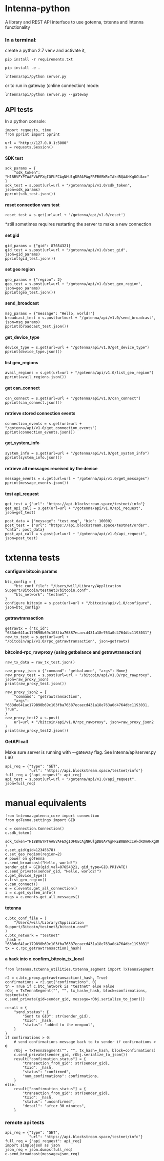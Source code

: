 # lntenna-python

A library and REST API interface to use gotenna, txtenna and lntenna functionality

### In a terminal:
create a python 2.7 venv and activate it,

`pip install -r requirements.txt`

`pip install -e .`

`lntenna/api/python server.py`

or to run in gateway (online connection) mode:

`lntenna/api/python server.py --gateway`

## API tests
In a python console:

```
import requests, time
from pprint import pprint

url = "http://127.0.0.1:5000"
s = requests.Session()
```

#### SDK test
```
sdk_params = {
    "sdk_token": "H18BVEYPTAAEVAFEXgIOFUECAgNHUlgDB0APAgFREB0BWRcIAkdRQAAHXgUOUAxc"
}
sdk_test = s.post(url=url + "/gotenna/api/v1.0/sdk_token", json=sdk_params)
pprint(sdk_test.json())
```
#### reset connection vars test
`reset_test = s.get(url=url + '/gotenna/api/v1.0/reset')`

*still sometimes requires restarting the server to make a new connection

#### set gid
```
gid_params = {"gid": 87654321}
gid_test = s.post(url=url + "/gotenna/api/v1.0/set_gid", json=gid_params)
pprint(gid_test.json())
```

#### set geo region
```
geo_params = {"region": 2}
geo_test = s.post(url=url + "/gotenna/api/v1.0/set_geo_region", json=geo_params)
pprint(geo_test.json())
```

#### send_broadcast
```
msg_params = {"message": "Hello, world!"}
broadcast_test = s.post(url=url + "/gotenna/api/v1.0/send_broadcast", json=msg_params)
pprint(broadcast_test.json())
```

#### get_device_type
```
device_type = s.get(url=url + "/gotenna/api/v1.0/get_device_type")
pprint(device_type.json())
```

#### list geo_regions
```
avail_regions = s.get(url=url + "/gotenna/api/v1.0/list_geo_region")
pprint(avail_regions.json())
```

#### get can_connect
```
can_connect = s.get(url=url + "/gotenna/api/v1.0/can_connect")
pprint(can_connect.json())
```

#### retrieve stored connection events
```
connection_events = s.get(url=url + "/gotenna/api/v1.0/get_connection_events")
pprint(connection_events.json())
```

#### get_system_info
```
system_info = s.get(url=url + "/gotenna/api/v1.0/get_system_info")
pprint(system_info.json())
```

#### retrieve all messages received by the device
```
message_events = s.get(url=url + "/gotenna/api/v1.0/get_messages")
pprint(message_events.json())
```

#### test api_request
```
get_test = {"url": "https://api.blockstream.space/testnet/info"}
get_api_call = s.get(url=url + "/gotenna/api/v1.0/api_request", json=get_test)

post_data = {"message": "test_msg", "bid": 10000}
post_test = {"url": "https://api.blockstream.space/testnet/order", "data": post_data}
post_api_call = s.post(url=url + "/gotenna/api/v1.0/api_request", json=post_test)
```

# txtenna tests

#### configure bitcoin params
```
btc_config = {
    "btc_conf_file": "/Users/will/Library/Application Support/Bitcoin/testnet3/bitcoin.conf",
    "btc_network": "testnet",
}
configure_bitcoin = s.post(url=url + "/bitcoin/api/v1.0/configure", json=btc_config)
```

#### getrawtransaction
```
getrawtx = {"tx_id": "633de641ac179890b69c103fba76387ecaecd431a18e763a0d4764dbc1193031"}
raw_tx_test = s.get(url=url + "/bitcoin/api/v1.0/rpc_getrawtransaction", json=getrawtx)
```

#### bitcoind-rpc_rawproxy (using getbalance and getrawtransaction)
```
raw_tx_data = raw_tx_test.json()

raw_proxy_json = {"command": "getbalance", "args": None}
raw_proxy_test = s.post(url=url + "/bitcoin/api/v1.0/rpc_rawproxy", json=raw_proxy_json)
print(raw_proxy_test.json())

raw_proxy_json2 = {
    "command": "getrawtransaction",
    "args": "633de641ac179890b69c103fba76387ecaecd431a18e763a0d4764dbc1193031, True",
}
raw_proxy_test2 = s.post(
    url=url + "/bitcoin/api/v1.0/rpc_rawproxy", json=raw_proxy_json2
)
print(raw_proxy_test2.json())
```

#### GetAPI call
Make sure server is running with --gateway flag. See lntenna/api/server.py L60
```
api_req = {"type": "GET",
           "url": "https://api.blockstream.space/testnet/info"}
full_req = {"api_request": api_req}
api_test = s.post(url=url + "/gotenna/api/v1.0/api_request", json=full_req)
```

# manual equivalents
```
from lntenna.gotenna_core import connection
from goTenna.settings import GID

c = connection.Connection()
c.sdk_token(
    sdk_token="H18BVEYPTAAEVAFEXgIOFUECAgNHUlgDB0APAgFREB0BWRcIAkdRQAAHXgUOUAxc"
)
c.set_gid(gid=12345678)
c.set_geo_region(region=2)
# power on goTenna
c.send_broadcast("Hello, world!")
sender_gid = GID(gid_val=87654321, gid_type=GID.PRIVATE)
c.send_private(sender_gid, "Hello, world2!")
c.get_device_type()
c.list_geo_region()
c.can_connect()
e = c.events.get_all_connection()
i = c.get_system_info()
msgs = c.events.get_all_messages()
```
#### txtenna
```
c.btc_conf_file = (
    "/Users/will/Library/Application Support/Bitcoin/testnet3/bitcoin.conf"
)
c.btc_network = "testnet"
_hash = "633de641ac179890b69c103fba76387ecaecd431a18e763a0d4764dbc1193031"
tx = c.rpc_getrawtransaction(_hash)
```

#### a hack into c.confirm_bitcoin_tx_local
```
from lntenna.txtenna_utilities.txtenna_segment import TxTennaSegment

r2 = c.btc_proxy.getrawtransaction(_hash, True)
confirmations = r2.get("confirmations", 0)
tn = True if c.btc_network is "testnet" else False
rObj = TxTennaSegment("", "", tx_hash=_hash, block=confirmations, testnet=tn)
c.send_private(gid=sender_gid, message=rObj.serialize_to_json())

result = {
    "send_status": {
        "Sent to GID": str(sender_gid),
        "txid": _hash,
        "status": "added to the mempool",
    }
}
if confirmations > 0:
    # send confirmations message back to tx sender if confirmations > 0
    rObj = TxTennaSegment("", "", tx_hash=_hash, block=confirmations)
    c.send_private(sender_gid, rObj.serialize_to_json())
    result["confirmation_status"] = {
        "transaction_from_gid": str(sender_gid),
        "txid": _hash,
        "status": "confirmed",
        "num_confirmations": confirmations,
    }
else:
    result["confirmation_status"] = {
        "transaction_from_gid": str(sender_gid),
        "txid": _hash,
        "status": "unconfirmed",
        "detail": "after 30 minutes",
    }
```

### remote api tests
```
api_req = {"type": "GET",
           "url": "https://api.blockstream.space/testnet/info"}
full_req = {"api_request": api_req}
import simplejson as json
json_req = json.dumps(full_req)
c.send_broadcast(message=json_req)
```